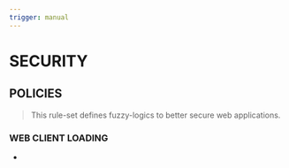```yaml
---
trigger: manual
---
```


# SECURITY

## POLICIES

> This rule-set defines fuzzy-logics to better secure web applications. 

### WEB CLIENT LOADING
* 